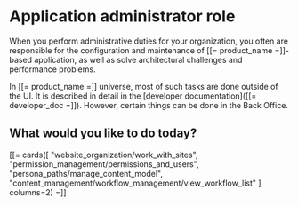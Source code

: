 # Application administrator role

When you perform administrative duties for your organization, you often are responsible for the configuration and maintenance of [[= product_name =]]-based application, as well as solve architectural challenges and performance problems.

In [[= product_name =]] universe, most of such tasks are done outside of the UI. 
It is described in detail in the [developer documentation]([[= developer_doc =]]).
However, certain things can be done in the Back Office.

## What would you like to do today?

[[= cards([
    "website_organization/work_with_sites",
    "permission_management/permissions_and_users",
    "persona_paths/manage_content_model",
    "content_management/workflow_management/view_workflow_list"
], columns=2) =]]

